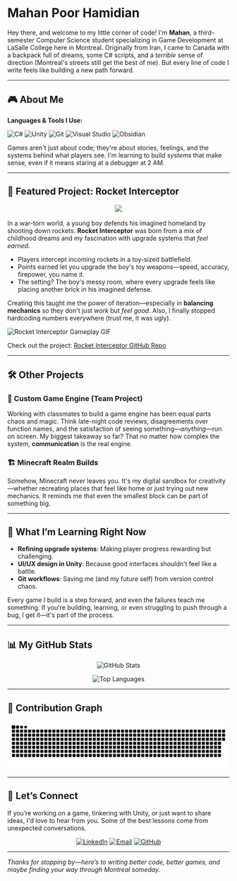 # Mahan Poor Hamidian

Hey there, and welcome to my little corner of code! I'm **Mahan**, a third-semester Computer Science student specializing in Game Development at LaSalle College here in Montreal. Originally from Iran, I came to Canada with a backpack full of dreams, some C# scripts, and a *terrible* sense of direction (Montreal's streets still get the best of me). But every line of code I write feels like building a new path forward.

---

## 🎮 About Me

**Languages & Tools I Use:**
<p align="left">
<img src="https://cdn.jsdelivr.net/gh/devicons/devicon/icons/csharp/csharp-original.svg" alt="C#" width="45" height="45"/>
<img src="https://cdn.jsdelivr.net/gh/devicons/devicon/icons/unity/unity-original.svg" alt="Unity" width="45" height="45"/>
<img src="https://cdn.jsdelivr.net/gh/devicons/devicon/icons/git/git-original.svg" alt="Git" width="45" height="45"/>
<img src="https://cdn.jsdelivr.net/gh/devicons/devicon/icons/visualstudio/visualstudio-plain.svg" alt="Visual Studio" width="45" height="45"/>
<img src="https://cdn.jsdelivr.net/gh/devicons/devicon/icons/obsidian/obsidian-original.svg" alt="Obsidian" width="45" height="45"/>
</p>

Games aren't just about code; they're about stories, feelings, and the systems behind what players see. I'm learning to build *systems* that make sense, even if it means staring at a debugger at 2 AM.

---

## 🚀 Featured Project: Rocket Interceptor

<p align="center">
  <img src="https://capsule-render.vercel.app/api?text=Rocket%20Interceptor&animation=fadeIn&type=waving&color=gradient&height=100"/>
</p>

In a war-torn world, a young boy defends his imagined homeland by shooting down rockets. **Rocket Interceptor** was born from a mix of childhood dreams and my fascination with upgrade systems that *feel earned*.

- Players intercept incoming rockets in a toy-sized battlefield.
- Points earned let you upgrade the boy's toy weapons—speed, accuracy, firepower, you name it.
- The setting? The boy's messy room, where every upgrade feels like placing another brick in his imagined defense.

Creating this taught me the power of iteration—especially in **balancing mechanics** so they don't just *work* but *feel good*. Also, I finally stopped hardcoding numbers everywhere (trust me, it was ugly).

![Rocket Interceptor Gameplay GIF](https://media.giphy.com/media/26AHONQ79FdWZhAI0/giphy.gif)

Check out the project: [Rocket Interceptor GitHub Repo](https://github.com/marsph/WarBirds)

---

## 🛠️ Other Projects

### 🎲 **Custom Game Engine (Team Project)**

Working with classmates to build a game engine has been equal parts chaos and magic. Think late-night code reviews, disagreements over function names, and the satisfaction of seeing something—*anything*—run on screen. My biggest takeaway so far? That no matter how complex the system, **communication** is the real engine.

### 🏗 **Minecraft Realm Builds**

Somehow, Minecraft never leaves you. It's my digital sandbox for creativity—whether recreating places that feel like home or just trying out new mechanics. It reminds me that even the smallest block can be part of something big.

---

## 🧭 What I’m Learning Right Now

- **Refining upgrade systems**: Making player progress rewarding but challenging.
- **UI/UX design in Unity**: Because good interfaces shouldn't feel like a battle.
- **Git workflows**: Saving me (and my future self) from version control chaos.

Every game I build is a step forward, and even the failures teach me something. If you're building, learning, or even struggling to push through a bug, I get it—it's part of the process.

---

## 📊 My GitHub Stats
<p align="center">
  <img src="https://github-readme-stats.vercel.app/api?username=marsph&show_icons=true&theme=radical" alt="GitHub Stats"/>
</p>

<p align="center">
  <img src="https://github-readme-stats.vercel.app/api/top-langs/?username=marsph&layout=compact&theme=radical" alt="Top Languages"/>
</p>

---

## 🐍 Contribution Graph
<p align="center">
  <img src="https://github.com/MarsPH/MarsPH/blob/output/github-contribution-grid-snake.svg" alt="Snake Contribution Graph"/>
</p>

---

## 🤝 Let’s Connect

If you’re working on a game, tinkering with Unity, or just want to share ideas, I'd love to hear from you. Some of the best lessons come from unexpected conversations.

<p align="center">
  <a href="https://www.linkedin.com/in/mahanpoorhamidian"><img src="https://img.icons8.com/ios-filled/50/000000/linkedin.png" alt="LinkedIn"/></a>
  <a href="mailto:mahanph@example.com"><img src="https://img.icons8.com/ios-filled/50/000000/email.png" alt="Email"/></a>
  <a href="https://github.com/marsph"><img src="https://img.icons8.com/ios-filled/50/000000/github.png" alt="GitHub"/></a>
</p>

---

*Thanks for stopping by—here’s to writing better code, better games, and maybe finding your way through Montreal someday.*

